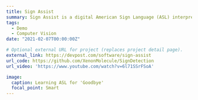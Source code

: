 ```yaml
---
title: Sign Assist
summary: Sign Assist is a digital American Sign Language (ASL) interpreter. Using a Kinect camera and computer vision Sign Assist tracks user movements and patterns to detect different signs. Sign Assist can output these signs as both text and speech.
tags:
  - Demo
  - Computer Vision
date: "2021-02-07T00:00:00Z"

# Optional external URL for project (replaces project detail page).
external_link: https://devpost.com/software/sign-assist
url_code: https://github.com/XenonMolecule/SignDetection
url_video: 'https://www.youtube.com/watch?v=6l71SSrFSoA'

image:
  caption: Learning ASL for 'Goodbye'
  focal_point: Smart
---
```

